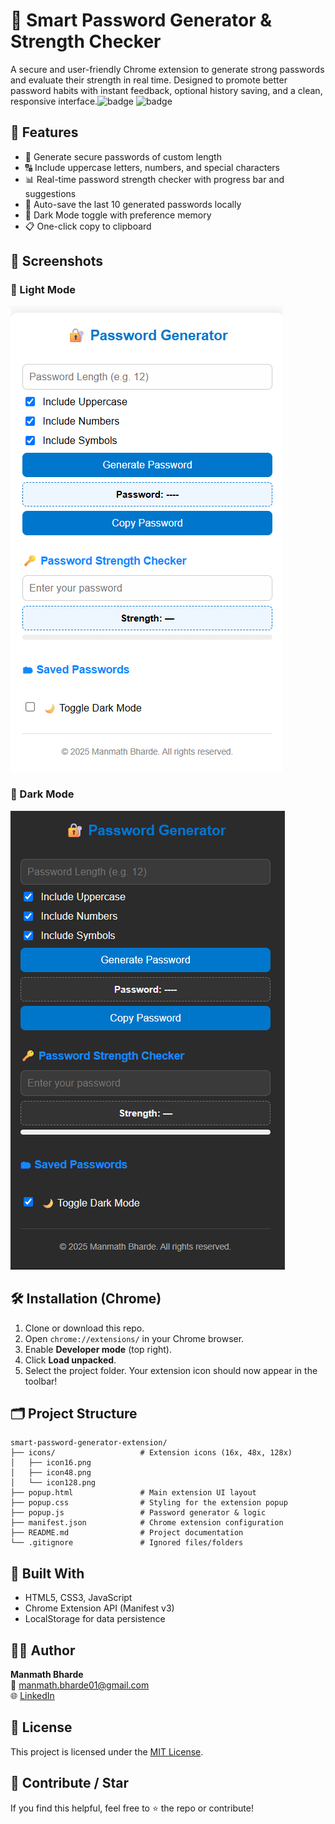 # 🔐 Smart Password Generator & Strength Checker

A secure and user-friendly Chrome extension to generate strong passwords and evaluate their strength in real time. Designed to promote better password habits with instant feedback, optional history saving, and a clean, responsive interface.![badge](https://img.shields.io/badge/built_with-JavaScript-blue) ![badge](https://img.shields.io/github/license/manu-Char/smart-password-generator-extension)

## 🚀 Features
- 🔢 Generate secure passwords of custom length
- 🔠 Include uppercase letters, numbers, and special characters
- 📊 Real-time password strength checker with progress bar and suggestions
- 💾 Auto-save the last 10 generated passwords locally
- 🌙 Dark Mode toggle with preference memory
- 📋 One-click copy to clipboard

## 📸 Screenshots

### 🔆 Light Mode  
![light](screenshots/light-mode.png)
### 🌙 Dark Mode  
![dark](screenshots/dark-mode.png)

## 🛠 Installation (Chrome)
1. Clone or download this repo.
2. Open `chrome://extensions/` in your Chrome browser.
3. Enable **Developer mode** (top right).
4. Click **Load unpacked**.
5. Select the project folder.
Your extension icon should now appear in the toolbar!

## 🗂 Project Structure
```text
smart-password-generator-extension/
├── icons/                   # Extension icons (16x, 48x, 128x)
│   ├── icon16.png
│   ├── icon48.png
│   └── icon128.png
├── popup.html               # Main extension UI layout
├── popup.css                # Styling for the extension popup
├── popup.js                 # Password generator & logic
├── manifest.json            # Chrome extension configuration
├── README.md                # Project documentation
└── .gitignore               # Ignored files/folders
```
## 🔧 Built With
- HTML5, CSS3, JavaScript 
- Chrome Extension API (Manifest v3)
- LocalStorage for data persistence
  
## 🧑‍💻 Author
**Manmath Bharde**  
📧 manmath.bharde01@gmail.com  
🌐 [LinkedIn](https://www.linkedin.com/in/manmath-bharde-1a406b35a/) 

## 📄 License
This project is licensed under the [MIT License](LICENSE).

## 🌟 Contribute / Star
If you find this helpful, feel free to ⭐ the repo or contribute!

